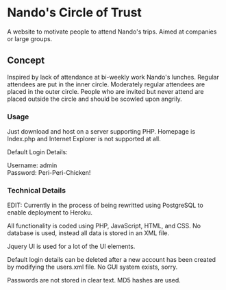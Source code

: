 # Nando's Circle of Trust

A website to motivate people to attend Nando's trips. Aimed at companies or large groups.

## Concept

Inspired by lack of attendance at bi-weekly work Nando's lunches. Regular attendees are put in the inner circle. Moderately regular attendees are placed in the outer circle. People who are invited but never attend are placed outside the circle and should be scowled upon angrily.

### Usage

Just download and host on a server supporting PHP. Homepage is Index.php and Internet Explorer is not supported at all.

Default Login Details:

Username: admin    
Password: Peri-Peri-Chicken!

### Technical Details

EDIT: Currently in the process of being rewritted using PostgreSQL to enable deployment to Heroku.


All functionality is coded using PHP, JavaScript, HTML, and CSS. No database is used, instead all data is stored in an XML file.

Jquery UI is used for a lot of the UI elements.

Default login details can be deleted after a new account has been created by modifying the users.xml file. No GUI system exists, sorry.

Passwords are not stored in clear text. MD5 hashes are used.


